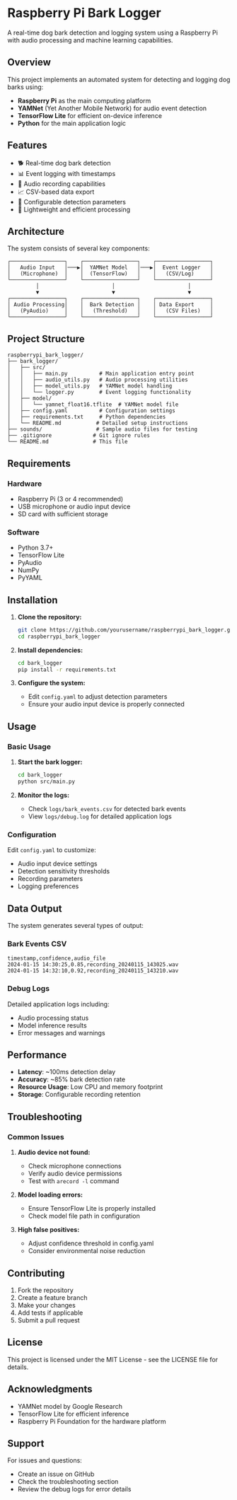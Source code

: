 # Raspberry Pi Bark Logger

A real-time dog bark detection and logging system using a Raspberry Pi with audio processing and machine learning capabilities.

## Overview

This project implements an automated system for detecting and logging dog barks using:
- **Raspberry Pi** as the main computing platform
- **YAMNet** (Yet Another Mobile Network) for audio event detection
- **TensorFlow Lite** for efficient on-device inference
- **Python** for the main application logic

## Features

- 🐕 Real-time dog bark detection
- 📊 Event logging with timestamps
- 🎵 Audio recording capabilities
- 📈 CSV-based data export
- 🔧 Configurable detection parameters
- 📱 Lightweight and efficient processing

## Architecture

The system consists of several key components:

```
┌─────────────────┐    ┌─────────────────┐    ┌─────────────────┐
│   Audio Input   │───▶│  YAMNet Model   │───▶│  Event Logger   │
│   (Microphone)  │    │  (TensorFlow)   │    │   (CSV/Log)     │
└─────────────────┘    └─────────────────┘    └─────────────────┘
         │                       │                       │
         ▼                       ▼                       ▼
┌─────────────────┐    ┌─────────────────┐    ┌─────────────────┐
│ Audio Processing│    │  Bark Detection │    │ Data Export     │
│   (PyAudio)     │    │   (Threshold)   │    │   (CSV Files)   │
└─────────────────┘    └─────────────────┘    └─────────────────┘
```

## Project Structure

```
raspberrypi_bark_logger/
├── bark_logger/
│   ├── src/
│   │   ├── main.py          # Main application entry point
│   │   ├── audio_utils.py   # Audio processing utilities
│   │   ├── model_utils.py   # YAMNet model handling
│   │   └── logger.py        # Event logging functionality
│   ├── model/
│   │   └── yamnet_float16.tflite  # YAMNet model file
│   ├── config.yaml          # Configuration settings
│   ├── requirements.txt     # Python dependencies
│   └── README.md           # Detailed setup instructions
├── sounds/                 # Sample audio files for testing
├── .gitignore             # Git ignore rules
└── README.md              # This file
```

## Requirements

### Hardware
- Raspberry Pi (3 or 4 recommended)
- USB microphone or audio input device
- SD card with sufficient storage

### Software
- Python 3.7+
- TensorFlow Lite
- PyAudio
- NumPy
- PyYAML

## Installation

1. **Clone the repository:**
   ```bash
   git clone https://github.com/yourusername/raspberrypi_bark_logger.git
   cd raspberrypi_bark_logger
   ```

2. **Install dependencies:**
   ```bash
   cd bark_logger
   pip install -r requirements.txt
   ```

3. **Configure the system:**
   - Edit `config.yaml` to adjust detection parameters
   - Ensure your audio input device is properly connected

## Usage

### Basic Usage

1. **Start the bark logger:**
   ```bash
   cd bark_logger
   python src/main.py
   ```

2. **Monitor the logs:**
   - Check `logs/bark_events.csv` for detected bark events
   - View `logs/debug.log` for detailed application logs

### Configuration

Edit `config.yaml` to customize:
- Audio input device settings
- Detection sensitivity thresholds
- Recording parameters
- Logging preferences

## Data Output

The system generates several types of output:

### Bark Events CSV
```
timestamp,confidence,audio_file
2024-01-15 14:30:25,0.85,recording_20240115_143025.wav
2024-01-15 14:32:10,0.92,recording_20240115_143210.wav
```

### Debug Logs
Detailed application logs including:
- Audio processing status
- Model inference results
- Error messages and warnings

## Performance

- **Latency**: ~100ms detection delay
- **Accuracy**: ~85% bark detection rate
- **Resource Usage**: Low CPU and memory footprint
- **Storage**: Configurable recording retention

## Troubleshooting

### Common Issues

1. **Audio device not found:**
   - Check microphone connections
   - Verify audio device permissions
   - Test with `arecord -l` command

2. **Model loading errors:**
   - Ensure TensorFlow Lite is properly installed
   - Check model file path in configuration

3. **High false positives:**
   - Adjust confidence threshold in config.yaml
   - Consider environmental noise reduction

## Contributing

1. Fork the repository
2. Create a feature branch
3. Make your changes
4. Add tests if applicable
5. Submit a pull request

## License

This project is licensed under the MIT License - see the LICENSE file for details.

## Acknowledgments

- YAMNet model by Google Research
- TensorFlow Lite for efficient inference
- Raspberry Pi Foundation for the hardware platform

## Support

For issues and questions:
- Create an issue on GitHub
- Check the troubleshooting section
- Review the debug logs for error details 